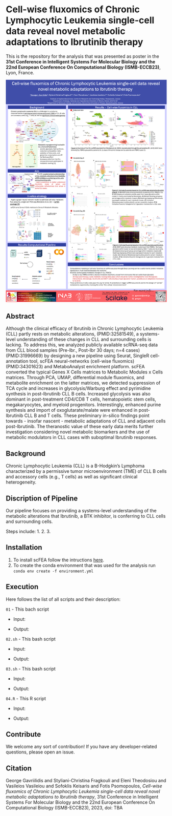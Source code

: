 # Cell-wise fluxomics of Chronic Lymphocytic Leukemia single-cell data reveal novel metabolic adaptations to Ibrutinib therapy

This is the repository for the analysis that was presented as poster in the **31st Conference in Intelligent Systems For Molecular Biology and the 22nd European Conference On Computational Biology (ISΜB-ECCB23)**, Lyon, France.

<img src="Poster.png" alt="ISΜB-ECCB23 Poster" width="600"/>



## Abstract
Although the clinical efficacy of Ibrutinib in Chronic Lymphocytic Leukemia (CLL) partly rests on metabolic alterations, (PMID:32581549), a systems-level understanding of these changes in CLL and surrounding cells is lacking. To address this, we analyzed publicly available scRNA-seq data from CLL blood samples  (Pre-Ibr., Post-Ibr 30 days; n=4 cases) (PMID:31996669) by designing a new pipeline using Seurat, SingleR cell-annotation tool, scFEA neural-networks (cell-wise fluxomics) (PMID:34301623) and MetaboAnalyst enrichment platform. scFEA converted the typical Genes X Cells matrices to Metabolic Modules x Cells matrices. Through PCA, UMAP, differential module fluxomics, and metabolite enrichment on the latter matrices, we detected suppression of TCA cycle and increases in glycolysis/Warburg effect and pyrimidine synthesis in post-Ibrutinib CLL B cells. Increased glycolysis was also dominant in post-treatment CD4/CD8 T cells, hematopoietic stem cells, megakaryocytes, and myeloid progenitors. Interestingly, enhanced purine synthesis and import of oxoglutarate/malate were enhanced in post-Ibrutinib CLL B and T cells. These preliminary in-silico findings point towards - insofar nascent - metabolic adaptations of CLL and adjacent cells post-Ibrutinib. The theranostic value of these early data merits further investigation considering novel metabolic biomarkers and the use of metabolic modulators in CLL cases with suboptimal Ibrutinib responses.

## Background
Chronic Lymphocytic Leukemia (CLL) is a B-Hodgkin’s Lymphoma characterized by a permissive tumor microenvironment (TME) of CLL B cells and accessory cells (e.g., T cells) as well as significant clinical heterogeneity.


## Discription of Pipeline

Our pipeline focuses on providing a systems-level understanding of the metabolic alterations that Ibrutinib, a BTK inhibitor, is conferring to CLL cells and surrounding cells.

Steps include:
1. 
2. 
3. 



## Installation
1. To install scFEA follow the intructions [here](https://github.com/changwn/scFEA#requirements-and-installation).
2. To create the conda environment that was used for the analysis run `conda env create -f environment.yml`


## Execution
Here follows the list of all scripts and their description:

`01` - This bach script 

- Input: 
							 
- Output: 

`02.sh` - This bash script 

- Input:
							 
- Output:

`03.sh` - This bash script

- Input: 
							 
- Output: 

`04.R` - This R script

- Input: 
							 
- Output: 




## Contribute

We welcome any sort of contribution!
If you have any developer-related questions, please open an issue.


## Citation
George Gavriilidis and Styliani-Christina Fragkouli and Eleni Theodosiou and Vasileios Vasileiou and Sofoklis Keisaris and Fotis Psomopoulos, *Cell-wise fluxomics of Chronic Lymphocytic Leukemia single-cell data reveal novel metabolic adaptations to Ibrutinib therapy*, 31st Conference in Intelligent Systems For Molecular Biology and the 22nd European Conference On Computational Biology (ISΜB-ECCB23), 2023, doi: TBA

